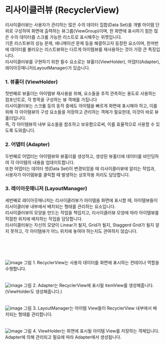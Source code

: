 # 리사이클러뷰 (RecyclerView)
리사이클러뷰는 사용자가 관리하는 많은 수의 데이터 집합(Data Set)을 개별 아이템 단위로 구성하여 화면에 출력하는 뷰그룹(ViewGroup)이며, 한 화면에 표시하기 힘든 많은 수의 데이터를 스크롤 가능한 리스트로 표시해주는 위젯입니다.<br>
기존 리스트뷰의 성능 문제, 애니메이션 문제 등을 해결하고자 등장한 요소이며, 한꺼번에 데이터를 불러오는 리스트뷰와는 다르게 아이템뷰를 재사용하는 것이 가장 큰 특징입니다.<br>
리사이클러뷰를 구현하기 위한 필수 요소로는 뷰홀더(ViewHolder), 어댑터(Adapter), 레이아웃매니저(LayoutManager)가 있습니다.

### 1. 뷰홀더 (ViewHolder)
첫번째로 뷰홀더는 아이템뷰 재사용을 위해, 요소들을 추적 관측하는 용도로 사용하는 컴포넌트로, 각 항목을 구성하는 뷰 객체를 가집니다<br>
리사이클러뷰는 스크롤 등의 동작 중에도 아이템을 빠르게 화면에 표시해야 하고, 이를 위해 각 아이템뷰의 구성 요소들을 저장하고 관리하는 객체가 필요한데, 이것이 바로 뷰홀더입니다.<br>
즉, 각 아이템뷰의 내부 요소들을 참조하고 보유함으로써, 이를 효율적으로 사용할 수 있도록 도와줍니다.

### 2. 어댑터 (Adapter)
두번째로 어댑터는 아이템뷰와 뷰홀더를 생성하고, 생성된 뷰홀더에 데이터를 바인딩하여 각 아이템의 내용을 업데이트합니다.<br>
또한 어댑터는 데이터 셋(Data Set)이 변경되었을 때 리사이클러뷰에 알리는 작업과, 사용자가 아이템뷰를 클릭할 때 발생하는 상호작용 처리도 담당합니다.

### 3. 레이아웃매니저 (LayoutManager)
세번째로 레이아웃매니저는 리사이클러뷰가 아이템을 화면에 표시할 때, 아이템뷰들이 리사이클러뷰 내부에서 배치되는 형태를 관리하는 요소입니다.<br>
리사이클러뷰의 모양을 만드는 작업을 책임지고, 리사이클러뷰 모양에 따라 아이템뷰를 적절한 위치에 배치하는 작업을 담당합니다.<br>
리사이클러뷰는 자신의 모양이 Linear가 될지, Grid가 될지, Staggerd Grid가 될지 알지 못하고, 각 아이템뷰가 어느 위치에 놓여야 하는지도 관여하지 않습니다.
<br>
<br>
<br>
<br>
<br>

![image](https://github.com/sdhong0609/tech-interview-study/assets/78577085/6398540a-3b90-4064-8bcc-93483af399a4)
그림 1. RecyclerView는 사용자 데이터를 화면에 표시하는 컨테이너 역할을 수행합니다.
<br>
<br>
<br>
![image](https://github.com/sdhong0609/tech-interview-study/assets/78577085/1c485c84-78de-4b1d-94de-fad2d24c6f49)
그림 2. Adapter는 RecyclerView에 표시될 itemView를 생성해줍니다. (ViewHolder도 생성해줍니다.)
<br>
<br>
<br>
![image](https://github.com/sdhong0609/tech-interview-study/assets/78577085/323dbc79-e91d-43a5-902c-10f71a2258d9)
그림 3. LayoutManager는 아이템 View들이 RecyclerView 내부에서 배치되는 형태를 관리합니다.
<br>
<br>
<br>
![image](https://github.com/sdhong0609/tech-interview-study/assets/78577085/b8fecc67-e97b-46aa-95bd-3f23aee2d9ab)
그림 4. ViewHolder는 화면에 표시될 아이템 View를 저장하는 객체입니다. Adapter에 의해 관리되고 필요에 따라 Adapter에서 생성됩니다.
